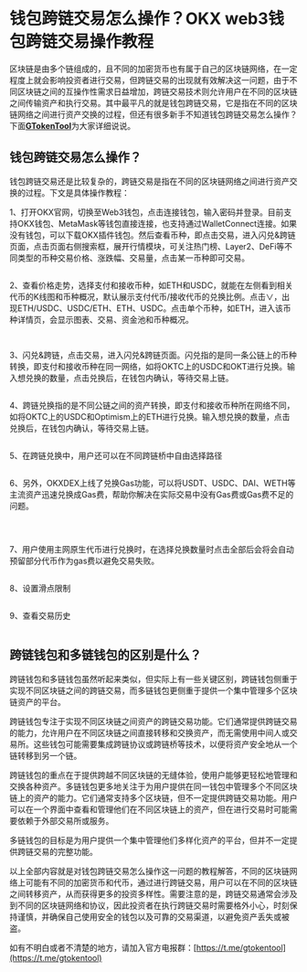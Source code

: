 # 钱包跨链交易怎么操作？OKX web3钱包跨链交易操作教程

区块链是由多个链组成的，且不同的加密货币也有属于自己的区块链网络，在一定程度上就会影响投资者进行交易，但跨链交易的出现就有效解决这一问题，由于不同区块链之间的互操作性需求日益增加，跨链交易技术则允许用户在不同的区块链之间传输资产和执行交易。其中最平凡的就是钱包跨链交易，它是指在不同的区块链网络之间进行资产交换的过程，但还有很多新手不知道钱包跨链交易怎么操作？下面[**GTokenTool**](https://www.gtokentool.com)为大家详细说说。

## 钱包跨链交易怎么操作？

钱包跨链交易还是比较复杂的，跨链交易是指在不同的区块链网络之间进行资产交换的过程。下文是具体操作教程：

1、打开OKX官网，切换至Web3钱包，点击连接钱包，输入密码并登录。目前支持OKX钱包、MetaMask等钱包直接连接，也支持通过WalletConnect连接。如果没有钱包，可以下载OKX插件钱包。然后查看币种，即点击交易，进入闪兑&跨链页面，点击页面右侧搜索框，展开行情模块，可关注热门榜、Layer2、DeFi等不同类型的币种交易价格、涨跌幅、交易量，点击某一币种即可交易。

<figure><img src="../../.gitbook/assets/202405300843337.jpg" alt=""><figcaption></figcaption></figure>

2、查看价格走势，选择支付和接收币种，如ETH和USDC，就能在左侧看到相关代币的K线图和币种概况，默认展示支付代币/接收代币的兑换比例。点击∨，出现ETH/USDC、USDC/ETH、ETH、USDC。点击单个币种，如ETH，进入该币种详情页，会显示图表、交易、资金池和币种概况。

<figure><img src="../../.gitbook/assets/202405300843337 (1).jpg" alt=""><figcaption></figcaption></figure>

<figure><img src="../../.gitbook/assets/202405300843337 (2).jpg" alt=""><figcaption></figcaption></figure>

3、闪兑&跨链，点击交易，进入闪兑&跨链页面。闪兑指的是同一条公链上的币种转换，即支付和接收币种在同一网络，如将OKTC上的USDC和OKT进行兑换。输入想兑换的数量，点击兑换后，在钱包内确认，等待交易上链。

<figure><img src="../../.gitbook/assets/202405300843337 (3).jpg" alt=""><figcaption></figcaption></figure>

4、跨链兑换指的是不同公链之间的资产转换，即支付和接收币种所在网络不同，如将OKTC上的USDC和Optimism上的ETH进行兑换。输入想兑换的数量，点击兑换后，在钱包内确认，等待交易上链。

<figure><img src="../../.gitbook/assets/202405300843337 (4).jpg" alt=""><figcaption></figcaption></figure>

5、在跨链兑换中，用户还可以在不同跨链桥中自由选择路径

<figure><img src="../../.gitbook/assets/202405300843337 (5).jpg" alt=""><figcaption></figcaption></figure>

6、另外，OKXDEX上线了兑换Gas功能，可以将USDT、USDC、DAI、WETH等主流资产迅速兑换成Gas费，帮助你解决在实际交易中没有Gas费或Gas费不足的问题。

<figure><img src="../../.gitbook/assets/202405300843337 (6).jpg" alt=""><figcaption></figcaption></figure>

<figure><img src="../../.gitbook/assets/202405300843337 (7).jpg" alt=""><figcaption></figcaption></figure>

<figure><img src="../../.gitbook/assets/202405300843337 (8).jpg" alt=""><figcaption></figcaption></figure>

7、用户使用主网原生代币进行兑换时，在选择兑换数量时点击全部后会将会自动预留部分代币作为gas费以避免交易失败。

<figure><img src="../../.gitbook/assets/202405300843337 (9).jpg" alt=""><figcaption></figcaption></figure>

8、设置滑点限制

<figure><img src="../../.gitbook/assets/202405300843337 (10).jpg" alt=""><figcaption></figcaption></figure>

9、查看交易历史

<figure><img src="../../.gitbook/assets/202405300843337 (11).jpg" alt=""><figcaption></figcaption></figure>

## 跨链钱包和多链钱包的区别是什么？

跨链钱包和多链钱包虽然听起来类似，但实际上有一些关键区别，跨链钱包侧重于实现不同区块链之间的跨链交易，而多链钱包更侧重于提供一个集中管理多个区块链资产的平台。

跨链钱包专注于实现不同区块链之间资产的跨链交易功能。它们通常提供跨链交易的能力，允许用户在不同区块链之间直接转移和交换资产，而无需使用中间人或交易所。这些钱包可能需要集成跨链协议或跨链桥等技术，以便将资产安全地从一个链转移到另一个链。

跨链钱包的重点在于提供跨越不同区块链的无缝体验，使用户能够更轻松地管理和交换各种资产。多链钱包更多地关注于为用户提供在同一钱包中管理多个不同区块链上的资产的能力。它们通常支持多个区块链，但不一定提供跨链交易功能。用户可以在一个界面中查看和管理他们在不同区块链上的资产，但在进行交易时可能需要依赖于外部交易所或服务。

多链钱包的目标是为用户提供一个集中管理他们多样化资产的平台，但并不一定提供跨链交易的完整功能。

以上全部内容就是对钱包跨链交易怎么操作这一问题的教程解答，不同的区块链网络上可能有不同的加密货币和代币，通过进行跨链交易，用户可以在不同的区块链之间转移资产，从而获得更多的投资多样性。需要注意的是，跨链交易通常会涉及到不同的区块链网络和协议，因此投资者在执行跨链交易时需要格外小心，时刻保持谨慎，并确保自己使用安全的钱包以及可靠的交易渠道，以避免资产丢失或被盗。

如有不明白或者不清楚的地方，请加入官方电报群：[https://t.me/gtokentool](https://t.me/gtokentool)
